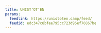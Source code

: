```yaml
---
title: UNIST'OT'EN
params:
  feedlink: https://unistoten.camp/feed/
  feedid: edc347c8bfee795cc723d96ef70867be
---
```

